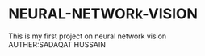 # NEURAL-NETWORk-VISION
This is my first project on neural network vision
<br>
AUTHER:SADAQAT HUSSAIN


